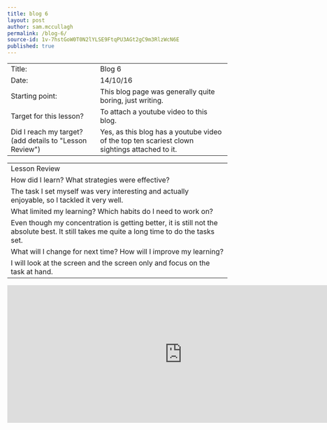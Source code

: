 ```yaml
---
title: blog 6
layout: post
author: sam.mccullagh
permalink: /blog-6/
source-id: 1v-7hstGoW0T0N2lYLSE9FtqPU3AGt2gC9m3RlzWcN6E
published: true
---
```

<table>
  <tr>
    <td>Title:</td>
    <td>Blog 6</td>
  </tr>
  <tr>
    <td>Date:</td>
    <td>14/10/16</td>
  </tr>
  <tr>
    <td>Starting point:</td>
    <td>This blog page was generally quite boring, just writing.</td>
  </tr>
  <tr>
    <td>Target for this lesson?</td>
    <td>To attach a youtube video to this blog.</td>
  </tr>
  <tr>
    <td>Did I reach my target? 
(add details to "Lesson Review")</td>
    <td>Yes, as this blog has a youtube video of the top ten scariest clown sightings attached to it.</td>
  </tr>
</table>


<table>
  <tr>
    <td>Lesson Review</td>
  </tr>
  <tr>
    <td>How did I learn? What strategies were effective? </td>
  </tr>
  <tr>
    <td>The task I set myself was very interesting and actually enjoyable, so I tackled it very well.</td>
  </tr>
  <tr>
    <td>What limited my learning? Which habits do I need to work on? </td>
  </tr>
  <tr>
    <td>Even though my concentration is getting better, it is still not the absolute best. It still takes me quite a long time to do the tasks set.</td>
  </tr>
  <tr>
    <td>What will I change for next time? How will I improve my learning?</td>
  </tr>
  <tr>
    <td>I will look at the screen and the screen only and focus on the task at hand.</td>
  </tr>
</table>

<iframe width="800" height="315" src="https://www.youtube.com/embed/ZTomuKq3n_k" frameborder="0" allowfullscreen></iframe>


